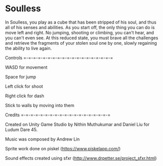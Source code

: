 # Soulless


In Soulless, you play as a cube that has been stripped of his soul, and thus all of his senses and abilities. As you start off, the only thing you can do is move left and right. No jumping, shooting or climbing, you can't hear, and you can't even see. At this reduced state, you must brave all the challenges and retrieve the fragments of your stolen soul one by one, slowly regaining the ability to live again.

Controls =-=-=-=-=-=-=-=-=-=-=-=-=-=-=-=-=-=-=

WASD for movement

Space for jump

Left click for shoot

Right click for dash

Stick to walls by moving into them

Credits =-=-=-=-=-=-=-=-=-=-=-=-=-=-=-=-=-=-=

Created on Unity Game Studio by Nithin Muthukumar and Daniel Liu for Ludum Dare 45.

Music was composed by Andrew Lin

Sprite work done on piskel (https://www.piskelapp.com/)

Sound effects created using sfxr (http://www.drpetter.se/project_sfxr.html)
